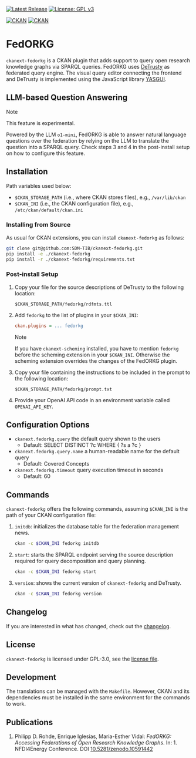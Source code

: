 [![Latest Release](http://img.shields.io/github/release/SDM-TIB/ckanext-fedorkg.svg?logo=github)](https://github.com/SDM-TIB/ckanext-fedorkg/releases)
[![License: GPL v3](https://img.shields.io/github/license/SDM-TIB/ckanext-fedorkg?color=blue)](LICENSE.md)

[![CKAN](https://img.shields.io/badge/ckan-2.10-orange.svg?style=flat-square)](https://github.com/ckan/ckan/tree/2.10) [![CKAN](https://img.shields.io/badge/ckan-2.9-orange.svg?style=flat-square)](https://github.com/ckan/ckan/tree/2.9)

# FedORKG

`ckanext-fedorkg` is a CKAN plugin that adds support to query open research knowledge graphs via SPARQL queries.
FedORKG uses [DeTrusty](https://github.com/SDM-TIB/DeTrusty/) as federated query engine.
The visual query editor connecting the frontend and DeTrusty is implemented using the JavaScript library [YASGUI](https://github.com/TriplyDB/yasgui).

## LLM-based Question Answering

> [!NOTE]
> This feature is experimental.

Powered by the LLM `o1-mini`, FedORKG is able to answer natural language questions over the federation by relying on the LLM to translate the question into a SPARQL query.
Check steps 3 and 4 in the post-install setup on how to configure this feature.

## Installation

Path variables used below:

- `$CKAN_STORAGE_PATH` (i.e., where CKAN stores files), e.g., `/var/lib/ckan`
- `$CKAN_INI` (i.e., the CKAN configuration file), e.g., `/etc/ckan/default/ckan.ini`

### Installing from Source

As usual for CKAN extensions, you can install `ckanext-fedorkg` as follows:

```bash
git clone git@github.com:SDM-TIB/ckanext-fedorkg.git
pip install -e ./ckanext-fedorkg
pip install -r ./ckanext-fedorkg/requirements.txt
```

### Post-install Setup

1. Copy your file for the source descriptions of DeTrusty to the following location:
   ```
   $CKAN_STORAGE_PATH/fedorkg/rdfmts.ttl
   ```
2. Add `fedorkg` to the list of plugins in your `$CKAN_INI`:
   ```ini
   ckan.plugins = ... fedorkg
   ```
   > [!NOTE]
   > If you have `ckanext-scheming` installed, you have to mention `fedorkg` before the scheming extension in your `$CKAN_INI`.
   > Otherwise the scheming extension overrides the changes of the FedORKG plugin.
3. Copy your file containing the instructions to be included in the prompt to the following location:
   ```
   $CKAN_STORAGE_PATH/fedorkg/prompt.txt
   ```
4. Provide your OpenAI API code in an environment variable called `OPENAI_API_KEY`.

## Configuration Options

- `ckanext.fedorkg.query` the default query shown to the users
  - Default: SELECT DISTINCT ?c WHERE { ?s a ?c }
- `ckanext.fedorkg.query.name` a human-readable name for the default query
  - Default: Covered Concepts 
- `ckanext.fedorkg.timeout` query execution timeout in seconds
  - Default: 60

## Commands

`ckanext-fedorkg` offers the following commands, assuming `$CKAN_INI` is the path of your CKAN configuration file:

1. `initdb`: initializes the database table for the federation management news.
   ```bash
   ckan -c $CKAN_INI fedorkg initdb
   ```
2. `start`: starts the SPARQL endpoint serving the source description required for query decomposition and query planning.
   ```bash
   ckan -c $CKAN_INI fedorkg start
   ```
3. `version`: shows the current version of `ckanext-fedorkg` and DeTrusty.
   ```bash
   ckan -c $CKAN_INI fedorkg version
   ```

## Changelog

If you are interested in what has changed, check out the [changelog](CHANGELOG.md).

## License

`ckanext-fedorkg` is licensed under GPL-3.0, see the [license file](LICENSE).

## Development

The translations can be managed with the `Makefile`.
However, CKAN and its dependencies must be installed in the same environment for the commands to work.

## Publications

1. Philipp D. Rohde, Enrique Iglesias, Maria-Esther Vidal: _FedORKG: Accessing Federations of Open Research Knowledge Graphs_. In: 1. NFDI4Energy Conference. DOI [10.5281/zenodo.10591442](https://doi.org/10.5281/zenodo.10591442)